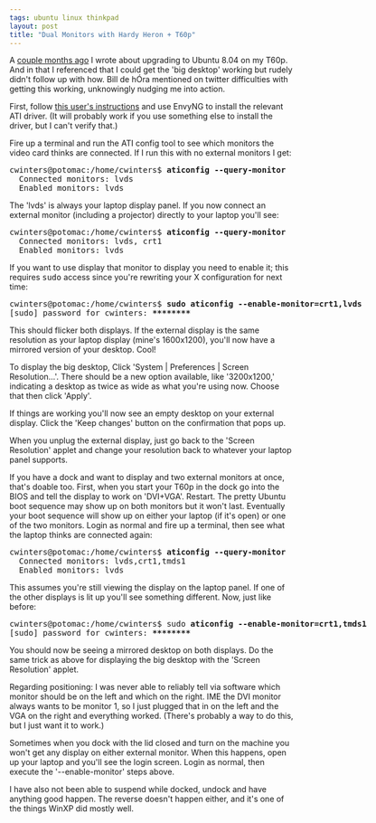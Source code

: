 ```yaml
---
tags: ubuntu linux thinkpad
layout: post
title: "Dual Monitors with Hardy Heron + T60p"
---
```


A [couple months ago](/2008/07/26/upgrading_to_hardy.html)
I wrote about upgrading to Ubuntu 8.04 on my
T60p. And in that I referenced that I could get the 'big desktop'
working but rudely didn't follow up with how. Bill de hÓra
mentioned on twitter difficulties with getting this working,
unknowingly nudging me into action.

First, follow 
[this user's instructions](http://jwylie.blogspot.com/2008/06/ubuntu-804-on-my-thinkpad-t60p-part-2.html)
and use EnvyNG to install the relevant ATI
driver. (It will probably work if you use something else to install
the driver, but I can't verify that.)

Fire up a terminal and run the ATI config tool to see which
monitors the video card thinks are connected. If I run this with
no external monitors I get:

<pre class="sourceCode">
cwinters@potomac:/home/cwinters$ <b>aticonfig --query-monitor</b>
  Connected monitors: lvds
  Enabled monitors: lvds
</pre>

The 'lvds' is always your laptop display panel. If you now connect
an external monitor (including a projector) directly to your laptop
you'll see:

<pre class="sourceCode">
cwinters@potomac:/home/cwinters$ <b>aticonfig --query-monitor</b>
  Connected monitors: lvds, crt1
  Enabled monitors: lvds
</pre>

If you want to use display that monitor to display you need to
enable it; this requires <tt>sudo</tt> access since you're
rewriting your X configuration for next time:

<pre class="sourceCode">
cwinters@potomac:/home/cwinters$ <b>sudo aticonfig --enable-monitor=crt1,lvds</b>
[sudo] password for cwinters: <b>********</b>
</pre>

This should flicker both displays. If the external display is the
same resolution as your laptop display (mine's 1600x1200), you'll
now have a mirrored version of your desktop. Cool!

To display the big desktop, Click 'System | Preferences | Screen
Resolution...'. There should be a new option available, like
'3200x1200,' indicating a desktop as twice as wide as what you're
using now. Choose that then click 'Apply'.

If things are working you'll now see an empty desktop on your
external display. Click the 'Keep changes' button on the
confirmation that pops up.

When you unplug the external display, just go back to the 'Screen
Resolution' applet and change your resolution back to whatever
your laptop panel supports.

If you have a dock and want to display and two external monitors
at once, that's doable too. First, when you start your T60p in the
dock go into the BIOS and tell the display to work on
'DVI+VGA'. Restart. The pretty Ubuntu boot sequence may show up on
both monitors but it won't last. Eventually your boot sequence
will show up on either your laptop (if it's open) or one of the 
two monitors. Login as normal and fire up a terminal, then see 
what the laptop thinks are connected again:

<pre class="sourceCode">
cwinters@potomac:/home/cwinters$ <b>aticonfig --query-monitor</b>
  Connected monitors: lvds,crt1,tmds1
  Enabled monitors: lvds
</pre>

This assumes you're still viewing the display on the laptop
panel. If one of the other displays is lit up you'll see something
different. Now, just like before:

<pre class="sourceCode">
cwinters@potomac:/home/cwinters$ sudo <b>aticonfig --enable-monitor=crt1,tmds1</b>
[sudo] password for cwinters: <b>********</b>
</pre>

You should now be seeing a mirrored desktop on both displays. Do
the same trick as above for displaying the big desktop with the
'Screen Resolution' applet.

Regarding positioning: I was never able to reliably tell via
software which monitor should be on the left and which on the
right. IME the DVI monitor always wants to be monitor 1, so I just
plugged that in on the left and the VGA on the right and
everything worked. (There's probably a way to do this, but I just
want it to work.)   

Sometimes when you dock with the lid closed and turn on the
machine you won't get any display on either external monitor. When
this happens, open up your laptop and you'll see the login
screen. Login as normal, then execute the '--enable-monitor' steps
above.

I have also not been able to suspend while docked, undock and have
anything good happen. The reverse doesn't happen either, and it's
one of the things WinXP did mostly well.



